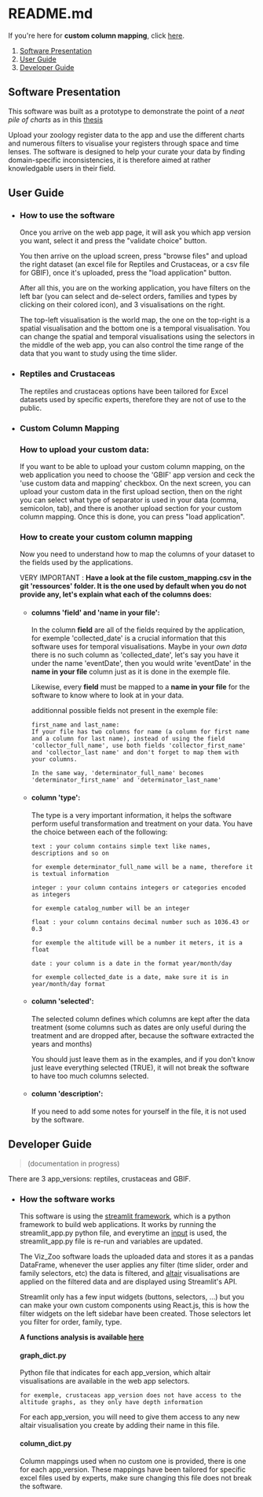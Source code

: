 # README.md

If you're here for **custom column mapping**, click [here](#custom-column-mapping).

1. [Software Presentation](#software-presentation)
2. [User Guide](#user-guide)
3. [Developer Guide](#developer-guide)

## Software Presentation

This software was built as a prototype to demonstrate the point of a *neat pile of charts* as in this [thesis](no-link-yet)

Upload your zoology register data to the app and use the different charts and numerous filters to visualise your registers through space and time lenses.
The software is designed to help your curate your data by finding domain-specific inconsistencies, it is therefore aimed at rather knowledgable users in their field.

## User Guide

- ### How to use the software

  Once you arrive on the web app page, it will ask you which app version you want, select it and press the "validate choice" button.
  
  You then arrive on the upload screen, press "browse files" and upload the right dataset (an excel file for Reptiles and Crustaceas, or a csv file for GBIF), once it's uploaded, press the "load application" button.
  
  After all this, you are on the working application, you have filters on the left bar (you can select and de-select orders, families and types by clicking on their colored icon), and 3 visualisations on the right.
  
  The top-left visualisation is the world map, the one on the top-right is a spatial visualisation and the bottom one is a temporal visualisation.
  You can change the spatial and temporal visualisations using the selectors in the middle of the web app, you can also control the time range of the data that you want to study using the time slider.

- ### Reptiles and Crustaceas

  The reptiles and crustaceas options have been tailored for Excel datasets used by specific experts, therefore they are not of use to the public.

- ### Custom Column Mapping

  ### How to upload your custom data:
  If you want to be able to upload your custom column mapping, on the web application you need to choose the 'GBIF' app version and ceck the 'use custom data and mapping' checkbox.
  On the next screen, you can upload your custom data in the first upload section, then on the right you can select what type of separator is used in your data (comma, semicolon, tab), and there is another upload section for your custom column mapping.
  Once this is done, you can press "load application".
  
  ### How to create your custom column mapping
  
  Now you need to understand how to map the columns of your dataset to the fields used by the applications.
  
  VERY IMPORTANT :
  **Have a look at the file custom_mapping.csv in the git 'ressources' folder. It is the one used by default when you do not provide any, let's explain what each of the columns does:**

  - #### columns **'field'** and **'name in your file'**:
  
    In the column **field** are all of the fields required by the application, for exemple 'collected_date' is a crucial information that this software uses for temporal visualisations.
    Maybe in your *own data* there is no such column as 'collected_date', let's say you have it under the name 'eventDate', then you would write 'eventDate' in the **name in your file** column just as it is done in the exemple file.
  
    Likewise, every **field** must be mapped to a **name in your file** for the software to know where to look at in your data.
  
    additionnal possible fields not present in the exemple file:
    ```
    first_name and last_name:
    If your file has two columns for name (a column for first name and a column for last name), instead of using the field 'collector_full_name', use both fields 'collector_first_name' and 'collector_last name' and don't forget to map them with your columns.

    In the same way, 'determinator_full_name' becomes 'determinator_first_name' and 'determinator_last_name'
    ```

  - #### column **'type'**:
    The type is a very important information, it helps the software perform useful transformation and treatment on your data.
    You have the choice between each of the following:
    
    `text : your column contains simple text like names, descriptions and so on`
    
        for exemple determinator_full_name will be a name, therefore it is textual information
    `integer : your column contains integers or categories encoded as integers`
    
        for exemple catalog_number will be an integer
    `float : your column contains decimal number such as 1036.43 or 0.3`
    
        for exemple the altitude will be a number it meters, it is a float
    `date : your column is a date in the format year/month/day`
    
        for exemple collected_date is a date, make sure it is in year/month/day format

  - #### column **'selected'**:
    The selected column defines which columns are kept after the data treatment (some columns such as dates are only useful during the treatment and are dropped after, because the software extracted the years and months)

    You should just leave them as in the examples, and if you don't know just leave everything selected (TRUE), it will not break the software to have too much columns selected.

  - #### column **'description'**:
    If you need to add some notes for yourself in the file, it is not used by the software.

## Developer Guide
  > (documentation in progress)
  
  There are 3 app_versions: reptiles, crustaceas and GBIF.
  
- ### How the software works
  
  This software is using the [streamlit framework](https://docs.streamlit.io/), which is a python framework to build web applications.
  It works by running the streamlit_app.py python file, and everytime an [input](https://docs.streamlit.io/library/api-reference/widgets) is used, the streamlit_app.py file is re-run and variables are updated.
  
  The Viz_Zoo software loads the uploaded data and stores it as a pandas DataFrame, whenever the user applies any filter (time slider, order and family selectors, etc) the data is filtered, and [altair](https://altair-viz.github.io/) visualisations are applied on the filtered data and are displayed using Streamlit's API.
  
  Streamlit only has a few input widgets (buttons, selectors, ...) but you can make your own custom components using React.js, this is how the filter widgets on the left sidebar have been created. Those selectors let you filter for order, family, type.
  
  **A functions analysis is available [here](documentation/functions_analysis.drawio.svg)**

  #### graph_dict.py
  Python file that indicates for each app_version, which altair visualisations are available in the web app selectors.
  
      for exemple, crustaceas app_version does not have access to the altitude graphs, as they only have depth information
  For each app_version, you will need to give them access to any new altair visualisation you create by adding their name in this file.
  

  #### column_dict.py
  Column mappings used when no custom one is provided, there is one for each app_version.
  These mappings have been tailored for specific excel files used by experts, make sure changing this file does not break the software.
